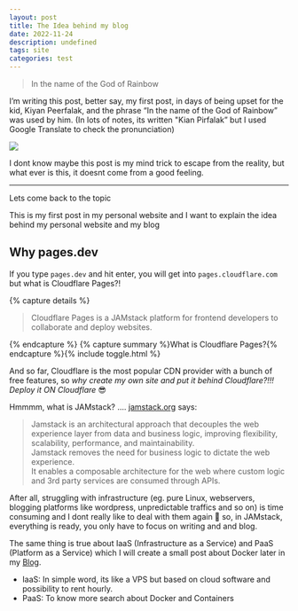 ```yaml
---
layout: post
title: The Idea behind my blog
date: 2022-11-24
description: undefined
tags: site
categories: test
---
```

> In the name of the God of Rainbow


I’m writing this post, better say, my first post, in days of being upset for the kid, Kiyan Peerfalak, and the phrase “In the name of the God of Rainbow” was used by him. (In lots of notes, its written "Kian Pirfalak” but I used Google Translate to check the pronunciation)


![](https://lh3.googleusercontent.com/ehVQSG52op37Is4lqBxIeTrNK0GfLx-veuCyqsya9AOyE_CXFOU5V2S_OPqZ1fpucl18bDjiENpMt0iytgDH_QCjt65gbN4h-GMc9UvWrKzCGLBr-kBqEMGQzIS2bfM3Ud5LnSRJqw=w2400)


I dont know maybe this post is my mind trick to escape from the reality, but what ever is this, it doesnt come from a good feeling.


---


Lets come back to the topic


This is my first post in my personal website and I want to explain the idea behind my personal website and my blog


## Why pages.dev


If you type `pages.dev` and hit enter, you will get into `pages.cloudflare.com` but what is Cloudflare Pages?!

{% capture details %}
> Cloudflare Pages is a JAMstack platform for frontend developers to collaborate and deploy websites.

{% endcapture %}
{% capture summary %}What is Cloudflare Pages?{% endcapture %}{% include toggle.html %}


And so far, Cloudflare is the most popular CDN provider with a bunch of free features, so _why create my own site and put it behind Cloudflare?!!! Deploy it ON Cloudflare_ 😎


Hmmmm, what is JAMstack? …. [jamstack.org](https://jamstack.org/) says:


> Jamstack is an architectural approach that decouples the web experience layer from data and business logic, improving flexibility, scalability, performance, and maintainability.  
> Jamstack removes the need for business logic to dictate the web experience.  
> It enables a composable architecture for the web where custom logic and 3rd party services are consumed through APIs.


After all, struggling with infrastructure (eg. pure Linux, webservers, blogging platforms like wordpress, unpredictable traffics and so on) is time consuming and I dont really like to deal with them again 😬 so, in JAMstack, everything is ready, you only have to focus on writing and and blog.


The same thing is true about IaaS (Infrastructure as a Service) and PaaS (Platform as a Service) which I will create a small post about Docker later in my [Blog](https://blog.alerezaa.ir).
- IaaS: In simple word, its like a VPS but based on cloud software and possibility to rent hourly.
- PaaS: To know more search about Docker and Containers


